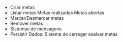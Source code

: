 - Criar metas
- Listar metas
    Metas realizadas
    Metas abertas
- Marcar/Desmarcar metas
- Remover metas
- Sistemas de mensagens
- Persistir Dados: Sistema de carregar esalvar metas
